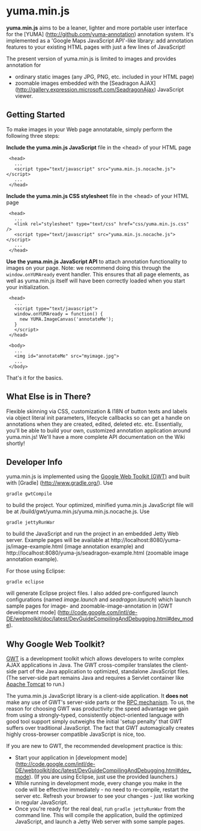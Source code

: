 # yuma.min.js

__yuma.min.js__ aims to be a leaner, lighter and more portable user interface for the [YUMA]
(http://github.com/yuma-annotation) annotation system. It's implemented as a 'Google Maps 
JavaScript API'-like library: add annotation features to your existing HTML pages with 
just a few lines of JavaScript!

The present version of yuma.min.js is limited to images and provides annotation for

   * ordinary static images (any JPG, PNG, etc. included in your HTML page)
   * zoomable images embedded with the [Seadragon AJAX] 
     (http://gallery.expression.microsoft.com/SeadragonAjax) JavaScript viewer. 

## Getting Started

To make images in your Web page annotatable, simply perform the following three steps:

__Include the yuma.min.js JavaScript__ file in the \<head\> of your HTML page

     <head>
       ...
       <script type="text/javascript" src="yuma.min.js.nocache.js"></script>
       ...
     </head>  
     
__Include the yuma.min.js CSS stylesheet__ file in the \<head\> of your HTML page

     <head>
       ...
       <link rel="stylesheet" type="text/css" href="css/yuma.min.js.css" />
       <script type="text/javascript" src="yuma.min.js.nocache.js"></script>
       ...
     </head>  
     
__Use the yuma.min.js JavaScript API__ to attach annotation functionality to images on your page.
Note: we recommend doing this through the ``window.onYUMAready`` event handler. This ensures
that all page elements, as well as yuma.min.js itself will have been correctly loaded when you 
start your initialization. 

     <head>
       ...
       <script type="text/javascript">
       window.onYUMAready = function() {
         new YUMA.ImageCanvas('annotateMe');
       }
       </script>
     </head>
     
     <body>
       ...
       <img id="annotateMe" src="myimage.jpg">
       ...
     </body>
     
That's it for the basics. 

## What Else is in There?

Flexible skinning via CSS, customization
& I18N of button texts and labels via object literal init parameters, lifecycle
callbacks so can get a handle on annotations when they are created, edited, deleted etc. etc.
Essentially, you'll be able to build your own, customized annotation application around yuma.min.js!
We'll have a more complete API documentation on the Wiki shortly!

## Developer Info

yuma.min.js is implemented using the [Google Web Toolkit (GWT)](http://code.google.com/webtoolkit/)
and built with [Gradle] (http://www.gradle.org/). Use

``gradle gwtCompile``

to build the project. Your optimized, minified yuma.min.js JavaScript file will be at 
/build/gwt/yuma.min.js/yuma.min.js.nocache.js. Use

``gradle jettyRunWar``

to build the JavaScript and run the project in an embedded Jetty Web server. Example pages
will be available at http://localhost:8080/yuma-js/image-example.html (image annotation example) 
and http://localhost:8080/yuma-js/seadragon-example.html (zoomable image annotation example).

For those using Eclipse:

``gradle eclipse``

will generate Eclipse project files. I also added pre-configured launch configurations (named
_image.launch_ and _seadragon.launch_) which launch sample pages for image- and 
zoomable-image-annotation in [GWT development mode]
(http://code.google.com/intl/de-DE/webtoolkit/doc/latest/DevGuideCompilingAndDebugging.html#dev_mode).

## Why Google Web Toolkit?

[GWT](http://code.google.com/webtoolkit/) is a development toolkit which allows developers to
write complex AJAX applications in Java. The GWT cross-compiler translates the client-side part 
of the Java application to optimized, standalone JavaScript files. (The server-side part remains
Java and requires a Servlet container like [Apache Tomcat](http://tomcat.apache.org/) to run.)

The yuma.min.js JavaScript library is a client-side application. It __does not__ make any use of GWT's server-side
parts or the [RPC mechanism](http://code.google.com/intl/de-DE/webtoolkit/doc/latest/tutorial/RPC.html).
To us, the reason for choosing GWT was productivity: the speed advantage we gain from using a strongly-typed,
consistently object-oriented language with good tool support simply outweighs the initial 'setup penalty'
that GWT suffers over traditional JavaScript. The fact that GWT automagically creates highly cross-browser
compatible JavaScript is nice, too.  

If you are new to GWT, the recommended development practice is this:

* Start your application in [development mode] 
(http://code.google.com/intl/de-DE/webtoolkit/doc/latest/DevGuideCompilingAndDebugging.html#dev_mode). 
(If you are using Eclipse, just use the provided launchers.)
* While running in development mode, every change you make in the code will be effective immediately - no
need to re-compile, restart the server etc. Refresh your browser to see your changes - just like working 
in regular JavaScript.
* Once you're ready for the real deal, run ``gradle jettyRunWar`` from the command line. This
will compile the application, build the optimized JavaScript, and launch a Jetty Web server with
some sample pages.
